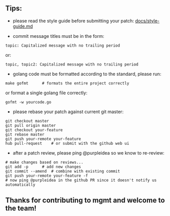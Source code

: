 ## Tips:

* please read the style guide before submitting your patch:
[docs/style-guide.md](../docs/style-guide.md)

* commit message titles must be in the form:

```topic: Capitalized message with no trailing period```

or:

```topic, topic2: Capitalized message with no trailing period```

* golang code must be formatted according to the standard, please run:

```
make gofmt		# formats the entire project correctly
```

or format a single golang file correctly:

```
gofmt -w yourcode.go
```

* please rebase your patch against current git master:

```
git checkout master
git pull origin master
git checkout your-feature
git rebase master
git push your-remote your-feature
hub pull-request	# or submit with the github web ui
```

* after a patch review, please ping @purpleidea so we know to re-review:

```
# make changes based on reviews...
git add -p		# add new changes
git commit --amend	# combine with existing commit
git push your-remote your-feature -f
# now ping @purpleidea in the github PR since it doesn't notify us automatically
```

## Thanks for contributing to mgmt and welcome to the team!
